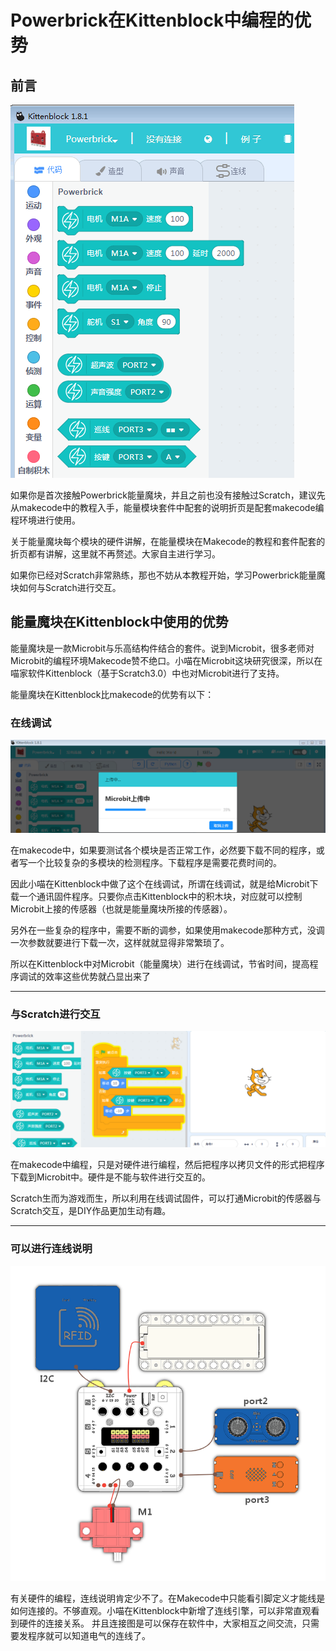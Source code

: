 # Powerbrick在Kittenblock中编程的优势

## 前言

![](./images/01_01.png)

如果你是首次接触Powerbrick能量魔块，并且之前也没有接触过Scratch，建议先从makecode中的教程入手，能量模块套件中配套的说明折页是配套makecode编程环境进行使用。

关于能量魔块每个模块的硬件讲解，在能量模块在Makecode的教程和套件配套的折页都有讲解，这里就不再赘述。大家自主进行学习。

如果你已经对Scratch非常熟练，那也不妨从本教程开始，学习Powerbrick能量魔块如何与Scratch进行交互。

## 能量魔块在Kittenblock中使用的优势

能量魔块是一款Microbit与乐高结构件结合的套件。说到Microbit，很多老师对Microbit的编程环境Makecode赞不绝口。小喵在Microbit这块研究很深，所以在喵家软件Kittenblock（基于Scratch3.0）中也对Microbit进行了支持。

能量魔块在Kittenblock比makecode的优势有以下：

### 在线调试

![](./images/01_02.png)

在makecode中，如果要测试各个模块是否正常工作，必然要下载不同的程序，或者写一个比较复杂的多模块的检测程序。下载程序是需要花费时间的。

因此小喵在Kittenblock中做了这个在线调试，所谓在线调试，就是给Microbit下载一个通讯固件程序。只要你点击Kittenblock中的积木块，对应就可以控制Microbit上接的传感器（也就是能量魔块所接的传感器）。

另外在一些复杂的程序中，需要不断的调参，如果使用makecode那种方式，没调一次参数就要进行下载一次，这样就就显得非常繁琐了。

所以在Kittenblock中对Microbit（能量魔块）进行在线调试，节省时间，提高程序调试的效率这些优势就凸显出来了


----------

### 与Scratch进行交互

![](./images/01_04.png)

在makecode中编程，只是对硬件进行编程，然后把程序以拷贝文件的形式把程序下载到Microbit中。硬件是不能与软件进行交互的。

Scratch生而为游戏而生，所以利用在线调试固件，可以打通Microbit的传感器与Scratch交互，是DIY作品更加生动有趣。


----------

### 可以进行连线说明

![](./images/01_03.png)

有关硬件的编程，连线说明肯定少不了。在Makecode中只能看引脚定义才能线是如何连接的。不够直观。小喵在Kittenblock中新增了连线引擎，可以非常直观看到硬件的连接关系。
并且连接图是可以保存在软件中，大家相互之间交流，只需要发程序就可以知道电气的连线了。
